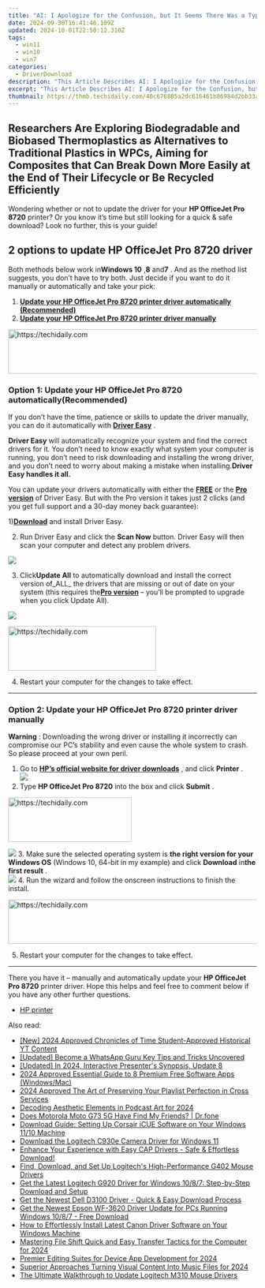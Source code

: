 ```yaml
---
title: "AI: I Apologize for the Confusion, but It Seems There Was a Typo in My Previous Response. Here Are 5 Corrected and Improved SEO Titles Suitable for Google Search Engine that Convey Similar Meanings to Download Toshiba Copier Drivers in Windows"
date: 2024-09-30T16:41:46.109Z
updated: 2024-10-01T22:50:12.310Z
tags:
  - win11
  - win10
  - win7
categories:
  - DriverDownload
description: "This Article Describes AI: I Apologize for the Confusion, but It Seems There Was a Typo in My Previous Response. Here Are 5 Corrected and Improved SEO Titles Suitable for Google Search Engine that Convey Similar Meanings to Download Toshiba Copier Drivers in Windows"
excerpt: "This Article Describes AI: I Apologize for the Confusion, but It Seems There Was a Typo in My Previous Response. Here Are 5 Corrected and Improved SEO Titles Suitable for Google Search Engine that Convey Similar Meanings to Download Toshiba Copier Drivers in Windows"
thumbnail: https://thmb.techidaily.com/40c676885a2dc616461b86984d2bb33aa0260b3072dcf3b79b657b93df0cfe34.jpg
---
```


## Researchers Are Exploring Biodegradable and Biobased Thermoplastics as Alternatives to Traditional Plastics in WPCs, Aiming for Composites that Can Break Down More Easily at the End of Their Lifecycle or Be Recycled Efficiently

Wondering whether or not to update the driver for your **HP OfficeJet Pro 8720**  printer? Or you know it’s time but still looking for a quick & safe download? Look no further, this is your guide!

## 2 options to update HP OfficeJet Pro 8720 driver

 Both methods below work in**Windows 10** ,**8** and**7** .  And as the method list suggests, you don’t have to try both. Just decide if you want to do it manually or automatically and take your pick:

1. **[Update your HP OfficeJet Pro 8720 printer driver automatically (Recommended)](https://www.drivereasy.com/knowledge/hp-officejet-pro-8720-driver-download-update-for-windows/#O1)**
2. **[Update your HP OfficeJet Pro 8720 printer driver manually](https://tools.techidaily.com/drivereasy/download/)**

<!-- affiliate ads begin -->
<a href="https://ephamedtechinc.pxf.io/c/5597632/2137213/26400" target="_top" id="2137213">
  <img src="//a.impactradius-go.com/display-ad/26400-2137213" border="0" alt="https://techidaily.com" width="728" height="90"/>
</a>
<img height="0" width="0" src="https://ephamedtechinc.pxf.io/i/5597632/2137213/26400" style="position:absolute;visibility:hidden;" border="0" />
<!-- affiliate ads end -->

### Option 1: Update your HP OfficeJet Pro 8720 automatically(Recommended)

 If you don’t have the time, patience or skills to update the driver manually, you can do it automatically with **[Driver Easy](https://tools.techidaily.com/drivereasy/download/)**  .

**Driver Easy**   will automatically recognize your system and find the correct drivers for it. You don’t need to know exactly what system your computer is running, you don’t need to risk downloading and installing the wrong driver, and you don’t need to worry about making a mistake when installing.**Driver Easy handles it all.**

 You can update your drivers automatically with either the **[FREE](https://tools.techidaily.com/drivereasy/download/)**  or the **[Pro version](https://tools.techidaily.com/drivereasy/download/)**  of Driver Easy. But with the Pro version it takes just 2 clicks (and you get full support and a 30-day money back guarantee):

 1)[**Download**](https://tools.techidaily.com/drivereasy/download/) and install Driver Easy.

 2) Run Driver Easy and click the **Scan Now** button. Driver Easy will then scan your computer and detect any problem drivers.

![](https://images.drivereasy.com/wp-content/uploads/2018/05/img_5afb955c3ee3c.jpg)

 3) Click**Update All** to automatically download and install the correct version of_ALL_ the drivers that are missing or out of date on your system (this requires the[**Pro version**](https://tools.techidaily.com/drivereasy/download/) – you’ll be prompted to upgrade when you click Update All).

![](https://images.drivereasy.com/wp-content/uploads/2018/06/img_5b2a171125168.jpg)

<!-- affiliate ads begin -->
<a href="https://aligracehair.sjv.io/c/5597632/1885943/19272" target="_top" id="1885943">
  <img src="//a.impactradius-go.com/display-ad/19272-1885943" border="0" alt="https://techidaily.com" width="300" height="90"/>
</a>
<img height="0" width="0" src="https://aligracehair.sjv.io/i/5597632/1885943/19272" style="position:absolute;visibility:hidden;" border="0" />
<!-- affiliate ads end -->

4) Restart your computer for the changes to take effect.

---

### Option 2: Update your HP OfficeJet Pro 8720 **printer**  driver manually

**Warning** : Downloading the wrong driver or installing it incorrectly can compromise our PC’s stability and even cause the whole system to crash. So please proceed at your own peril.

1. Go to **[HP’s official website for driver downloads](https://support.hp.com/hk-en/drivers)**  , and click **Printer** .  
![](https://images.drivereasy.com/wp-content/uploads/2018/06/img_5b17620c2da6d.jpg)
2. Type **HP OfficeJet Pro 8720** into the box and click **Submit** .  

<!-- affiliate ads begin -->
<a href="https://bluettius.sjv.io/c/5597632/2139116/17108" target="_top" id="2139116">
  <img src="//a.impactradius-go.com/display-ad/17108-2139116" border="0" alt="https://techidaily.com" width="250" height="90"/>
</a>
<img height="0" width="0" src="https://bluettius.sjv.io/i/5597632/2139116/17108" style="position:absolute;visibility:hidden;" border="0" />
<!-- affiliate ads end -->

![](https://images.drivereasy.com/wp-content/uploads/2018/06/img_5b2a01155946b.png)
3. Make sure the selected operating system is **the right version for your Windows OS** (Windows 10, 64-bit in my example) and click **Download** in**the first result** .  
![](https://images.drivereasy.com/wp-content/uploads/2018/06/img_5b2a0206ca291.jpg)
4. Run the wizard and follow the onscreen instructions to finish the install.

<!-- affiliate ads begin -->
<a href="https://appsumo.8odi.net/c/5597632/2105859/7443" target="_top" id="2105859">
  <img src="//a.impactradius-go.com/display-ad/7443-2105859" border="0" alt="https://techidaily.com" width="728" height="90"/>
</a>
<img height="0" width="0" src="https://appsumo.8odi.net/i/5597632/2105859/7443" style="position:absolute;visibility:hidden;" border="0" />
<!-- affiliate ads end -->

5. Restart your computer for the changes to take effect.

---

 There you have it – manually and automatically update your **HP OfficeJet Pro 8720**  printer driver. Hope this helps and feel free to comment below if you have any other further questions.

* [HP printer](https://tools.techidaily.com/drivereasy/download/)

<ins class="adsbygoogle"
     style="display:block"
     data-ad-format="autorelaxed"
     data-ad-client="ca-pub-7571918770474297"
     data-ad-slot="1223367746"></ins>

<ins class="adsbygoogle"
     style="display:block"
     data-ad-client="ca-pub-7571918770474297"
     data-ad-slot="8358498916"
     data-ad-format="auto"
     data-full-width-responsive="true"></ins>

<span class="atpl-alsoreadstyle">Also read:</span>
<div><ul>
<li><a href="https://facebook-video-footage.techidaily.com/new-2024-approved-chronicles-of-time-student-approved-historical-yt-content/"><u>[New] 2024 Approved Chronicles of Time Student-Approved Historical YT Content</u></a></li>
<li><a href="https://article-knowledge.techidaily.com/updated-become-a-whatsapp-guru-key-tips-and-tricks-uncovered/"><u>[Updated] Become a WhatsApp Guru Key Tips and Tricks Uncovered</u></a></li>
<li><a href="https://screen-capture.techidaily.com/updated-in-2024-interactive-presenters-synopsis-update-8/"><u>[Updated] In 2024, Interactive Presenter's Synopsis, Update 8</u></a></li>
<li><a href="https://fox-boxes.techidaily.com/2024-approved-essential-guide-to-8-premium-free-software-apps-windowsmac/"><u>2024 Approved Essential Guide to 8 Premium Free Software Apps (Windows/Mac)</u></a></li>
<li><a href="https://some-approaches.techidaily.com/2024-approved-the-art-of-preserving-your-playlist-perfection-in-cross-services/"><u>2024 Approved The Art of Preserving Your Playlist Perfection in Cross Services</u></a></li>
<li><a href="https://article-tips.techidaily.com/decoding-aesthetic-elements-in-podcast-art-for-2024/"><u>Decoding Aesthetic Elements in Podcast Art for 2024</u></a></li>
<li><a href="https://location-social.techidaily.com/does-motorola-moto-g73-5g-have-find-my-friends-drfone-by-drfone-virtual-android/"><u>Does Motorola Moto G73 5G Have Find My Friends? | Dr.fone</u></a></li>
<li><a href="https://driver-download.techidaily.com/download-guide-setting-up-corsair-icue-software-on-your-windows-1110-machine/"><u>Download Guide: Setting Up Corsair iCUE Software on Your Windows 11/10 Machine</u></a></li>
<li><a href="https://driver-download.techidaily.com/download-the-logitech-c930e-camera-driver-for-windows-11/"><u>Download the Logitech C930e Camera Driver for Windows 11</u></a></li>
<li><a href="https://driver-download.techidaily.com/enhance-your-experience-with-easy-cap-drivers-safe-and-effortless-download/"><u>Enhance Your Experience with Easy CAP Drivers - Safe & Effortless Download!</u></a></li>
<li><a href="https://driver-download.techidaily.com/find-download-and-set-up-logitechs-high-performance-g402-mouse-drivers/"><u>Find, Download, and Set Up Logitech's High-Performance G402 Mouse Drivers</u></a></li>
<li><a href="https://driver-download.techidaily.com/get-the-latest-logitech-g920-driver-for-windows-1087-step-by-step-download-and-setup/"><u>Get the Latest Logitech G920 Driver for Windows 10/8/7: Step-by-Step Download and Setup</u></a></li>
<li><a href="https://driver-download.techidaily.com/get-the-newest-dell-d3100-driver-quick-and-easy-download-process/"><u>Get the Newest Dell D3100 Driver - Quick & Easy Download Process</u></a></li>
<li><a href="https://driver-download.techidaily.com/1722961952769-get-the-newest-epson-wf-3620-driver-update-for-pcs-running-windows-1087-free-download/"><u>Get the Newest Epson WF-3620 Driver Update for PCs Running Windows 10/8/7 - Free Download</u></a></li>
<li><a href="https://driver-download.techidaily.com/how-to-effortlessly-install-latest-canon-driver-software-on-your-windows-machine/"><u>How to Effortlessly Install Latest Canon Driver Software on Your Windows Machine</u></a></li>
<li><a href="https://extra-skills.techidaily.com/mastering-file-shift-quick-and-easy-transfer-tactics-for-the-computer-for-2024/"><u>Mastering File Shift Quick and Easy Transfer Tactics for the Computer for 2024</u></a></li>
<li><a href="https://fox-boxes.techidaily.com/premier-editing-suites-for-device-app-development-for-2024/"><u>Premier Editing Suites for Device App Development for 2024</u></a></li>
<li><a href="https://some-approaches.techidaily.com/superior-approaches-turning-visual-content-into-music-files-for-2024/"><u>Superior Approaches Turning Visual Content Into Music Files for 2024</u></a></li>
<li><a href="https://driver-download.techidaily.com/the-ultimate-walkthrough-to-update-logitech-m310-mouse-drivers/"><u>The Ultimate Walkthrough to Update Logitech M310 Mouse Drivers</u></a></li>
</ul></div>

